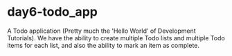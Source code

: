# day6-todo_app

A Todo application (Pretty much the 'Hello World' of Development Tutorials). We have the ability to create multiple Todo lists and multiple Todo items for each list, and also the ability to mark an item as complete.
